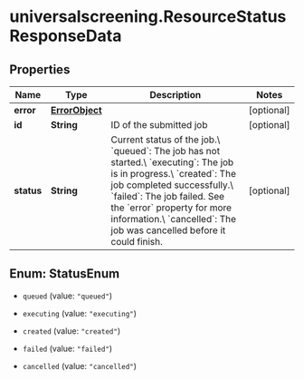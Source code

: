 # universalscreening.ResourceStatusResponseData

## Properties

Name | Type | Description | Notes
------------ | ------------- | ------------- | -------------
**error** | [**ErrorObject**](ErrorObject.md) |  | [optional] 
**id** | **String** | ID of the submitted job | [optional] 
**status** | **String** | Current status of the job.\\ &#x60;queued&#x60;: The job has not started.\\ &#x60;executing&#x60;: The job is in progress.\\ &#x60;created&#x60;: The job completed successfully.\\ &#x60;failed&#x60;: The job failed. See the &#x60;error&#x60; property for more information.\\ &#x60;cancelled&#x60;: The job was cancelled before it could finish. | [optional] 



## Enum: StatusEnum


* `queued` (value: `"queued"`)

* `executing` (value: `"executing"`)

* `created` (value: `"created"`)

* `failed` (value: `"failed"`)

* `cancelled` (value: `"cancelled"`)




